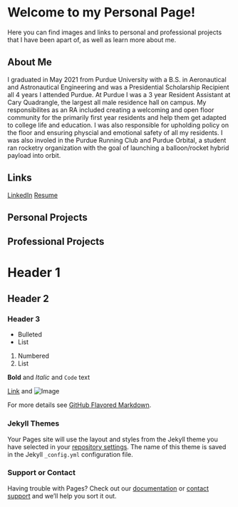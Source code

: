 # Welcome to my Personal Page!

Here you can find images and links to personal and professional projects that I have been apart of, as well as learn more about me.

## About Me

I graduated in May 2021 from Purdue University with a B.S. in Aeronautical and Astronautical Engineering and was a Presidential Scholarship Recipient all 4 years I attended Purdue. At Purdue I was a 3 year Resident Assistant at Cary Quadrangle, the largest all male residence hall on campus. My responsibilites as an RA included creating a welcoming and open floor community for the primarily first year residents and help them get adapted to college life and education. I was also responsible for upholding policy on the floor and ensuring physcial and emotional safety of all my residents. I was also involed in the Purdue Running Club and Purdue Orbital, a student ran rocketry organization with the goal of launching a balloon/rocket hybrid payload into orbit. 

## Links 
[LinkedIn](https://www.linkedin.com/in/sam-conkle-a8556b196/)
[Resume](sconkle.github.io/Resume-pages-1.pdf)
## Personal Projects 

## Professional Projects 

# Header 1
## Header 2
### Header 3

- Bulleted
- List

1. Numbered
2. List

**Bold** and _Italic_ and `Code` text

[Link](url) and ![Image](src)


For more details see [GitHub Flavored Markdown](https://guides.github.com/features/mastering-markdown/).

### Jekyll Themes

Your Pages site will use the layout and styles from the Jekyll theme you have selected in your [repository settings](https://github.com/sconkle/sconkle.github.io/settings/pages). The name of this theme is saved in the Jekyll `_config.yml` configuration file.

### Support or Contact

Having trouble with Pages? Check out our [documentation](https://docs.github.com/categories/github-pages-basics/) or [contact support](https://support.github.com/contact) and we’ll help you sort it out.
